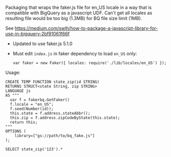 Packaging that wraps the faker.js file for en_US locale in a way that is compatible with BigQuery as a javascript UDF.
Can't get all locales as resulting file would be too big (1.3MB) for BQ file size limit (1MB).
 
See https://medium.com/swlh/how-to-package-a-javascript-library-for-use-in-bigquery-2bf91061f66f

- Updated to use faker.js 5.1.0
- Must edit `index.js` in faker dependency to load `en_US` only:

      var faker = new Faker({ locales: require('./lib/locales/en_US') });

Usage:
```
CREATE TEMP FUNCTION state_zip(id STRING)
RETURNS STRUCT<state String, zip STRING>
LANGUAGE js 
AS """
  var f = fakerbq.GetFaker()
  f.locale = "en_US";
  f.seed(Number(id));    
  this.state = f.address.stateAbbr();
  this.zip = f.address.zipCodeByState(this.state);
  return this;
"""
OPTIONS (
    library=["gs://path/to/bq_fake.js"]
);

SELECT state_zip('123').*
```

